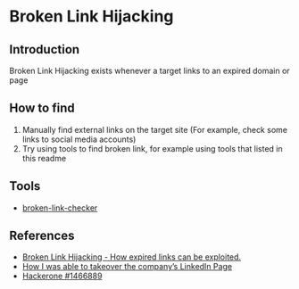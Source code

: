 # Broken Link Hijacking

## Introduction
Broken Link Hijacking exists whenever a target links to an expired domain or page

## How to find
1. Manually find external links on the target site (For example, check some links to social media accounts)
2. Try using tools to find broken link, for example using tools that listed in this readme

## Tools
- [broken-link-checker](https://github.com/stevenvachon/broken-link-checker)

## References
- [Broken Link Hijacking - How expired links can be exploited.](https://edoverflow.com/2017/broken-link-hijacking/)
- [How I was able to takeover the company’s LinkedIn Page](https://medium.com/@bathinivijaysimhareddy/how-i-takeover-the-companys-linkedin-page-790c9ed2b04d)
- [Hackerone #1466889](https://hackerone.com/reports/1466889)